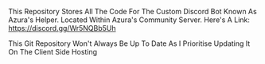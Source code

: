 This Repository Stores All The Code For The Custom Discord Bot Known As Azura's Helper. Located Within Azura's Community Server. Here's A Link: https://discord.gg/Wr5NQBb5Uh

This Git Repository Won't Always Be Up To Date As I Prioritise Updating It On The Client Side Hosting
